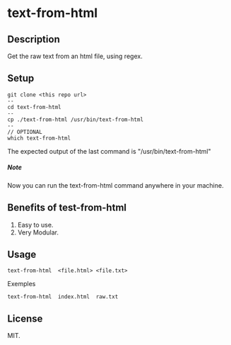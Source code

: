 # text-from-html

## Description

Get the raw text from an html file, using regex.

## Setup
	
	git clone <this repo url>
	--
	cd text-from-html
	--
	cp ./text-from-html /usr/bin/text-from-html
	--
	// OPTIONAL
	which text-from-html

The expected output of the last command is "/usr/bin/text-from-html"

##### Note 
Now you can run the text-from-html command anywhere in your machine.



## Benefits of test-from-html
1. Easy to use.	
2. Very Modular.


## Usage
 
	text-from-html  <file.html> <file.txt>


 
Exemples

	text-from-html  index.html  raw.txt 

## License
MIT.




